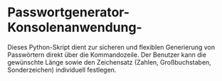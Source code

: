 # Passwortgenerator-Konsolenanwendung-
Dieses Python-Skript dient zur sicheren und flexiblen Generierung von Passwörtern direkt über die Kommandozeile. Der Benutzer kann die gewünschte Länge sowie den Zeichensatz (Zahlen, Großbuchstaben, Sonderzeichen) individuell festlegen.
